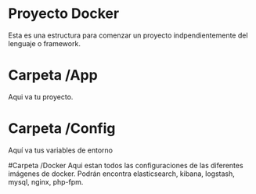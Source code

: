 # Proyecto Docker
Esta es una estructura para comenzar un proyecto indpendientemente del lenguaje o framework.

# Carpeta /App
Aqui va tu proyecto.

# Carpeta /Config
Aquí va tus variables de entorno

#Carpeta /Docker
Aqui estan todos las configuraciones de las diferentes imágenes de docker.
Podrán encontra elasticsearch, kibana, logstash, mysql, nginx, php-fpm.
